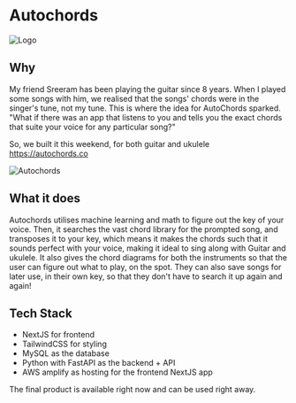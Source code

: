 # Autochords

![Logo](https://autochords.co/logo.png)

## Why

My friend Sreeram has been playing the guitar since 8 years. When I played some songs with him, we realised that the songs' chords were in the singer's tune, not my tune.
This is where the idea for AutoChords sparked. "What if there was an app that listens to you and tells you the exact chords that suite your voice for any particular song?"

So, we built it this weekend, for both guitar and ukulele https://autochords.co

![Autochords](https://i.dhr.wtf/r/Clipboard_Nov_5,_2023_at_7.37 AM.png)

## What it does
Autochords utilises machine learning and math to figure out the key of your voice. Then, it searches the vast chord library for the prompted song, and transposes it to your key, which means it makes the chords such that it sounds perfect with your voice, making it ideal to sing along with Guitar and ukulele. It also gives the chord diagrams for both the instruments so that the user can figure out what to play, on the spot.
They can also save songs for later use, in their own key, so that they don't have to search it up again and again!

## Tech Stack
- NextJS for frontend
- TailwindCSS for styling
- MySQL as the database
- Python with FastAPI as the backend + API
- AWS amplify as hosting for the frontend NextJS app

The final product is available right now and can be used right away. 
